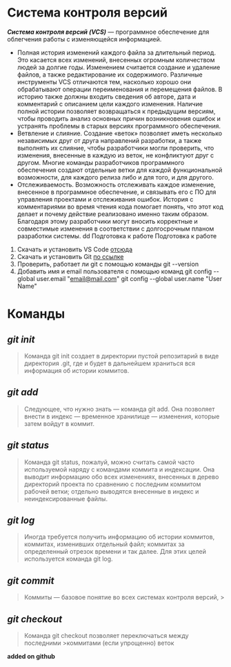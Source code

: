 # Система контроля версий

***Cистема контроля версий (VCS)*** — программное обеспечение для облегчения работы с изменяющейся информацией.
* Полная история изменений каждого файла за длительный период. Это касается всех изменений, внесенных огромным количеством людей за долгие годы. Изменением считается создание и удаление файлов, а также редактирование их содержимого. Различные инструменты VCS отличаются тем, насколько хорошо они обрабатывают операции переименования и перемещения файлов. В историю также должны входить сведения об авторе, дата и комментарий с описанием цели каждого изменения. Наличие полной истории позволяет возвращаться к предыдущим версиям, чтобы проводить анализ основных причин возникновения ошибок и устранять проблемы в старых версиях программного обеспечения.
* Ветвление и слияние. Создание «веток» позволяет иметь несколько независимых друг от друга направлений разработки, а также выполнять их слияние, чтобы разработчики могли проверить, что изменения, внесенные в каждую из веток, не конфликтуют друг с другом. Многие команды разработчиков программного обеспечения создают отдельные ветки для каждой функциональной возможности, для каждого релиза либо и для того, и для другого.
* Отслеживаемость. Возможность отслеживать каждое изменение, внесенное в программное обеспечение, и связывать его с ПО для управления проектами и отслеживания ошибок. История с комментариями во время чтения кода помогает понять, что этот код делает и почему действие реализовано именно таким образом. Благодаря этому разработчики могут вносить корректные и совместимые изменения в соответствии с долгосрочным планом разработки системы. dd
Подготовка к работе
Подготовка к работе
1.	Скачать и установить VS Code [отсюда](https://code.visualstudio.com/docs/?dv=win)
2.	Скачать и установить Git [по ссылке](https://git-scm.com/download/win)
3.	Проверить, работает ли git  с помощью команды 
git --version
4.	Добавить имя и email пользователя с помощью команд
  git config --global user.email "email@mail.com"
  git config --global user.name "User Name"

# Команды 

## *git init*
>Команда git init создает в директории пустой репозитарий в виде директория .git, где и будет в дальнейшем храниться вся информация об истории коммитов.

## *git add*
>Следующее, что нужно знать — команда git add. Она позволяет внести в индекс — временное хранилище — изменения, которые затем войдут в коммит.

## *git status*
>Команда git status, пожалуй, можно считать самой часто используемой наряду с командами коммита и индексации. Она выводит информацию обо всех изменениях, внесенных в дерево  директорий проекта по сравнению с последним коммитом рабочей ветки; отдельно выводятся внесенные в индекс и неиндексированные
файлы.

## *git log*
>Иногда требуется получить информацию об истории коммитов, коммитах, изменивших отдельный файл; коммитах за определенный отрезок времени и так далее. Для этих целей используется команда git log.

## *git commit*
>Коммиты — базовое понятие во всех системах контроля версий, >
## *git checkout*
>Команда git checkout позволяет переключаться между последними >коммитами (если упрощенно) веток

**added on github**
